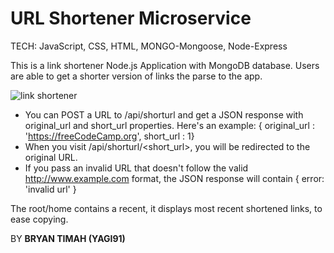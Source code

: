 # URL Shortener Microservice

TECH: JavaScript, CSS, HTML, MONGO-Mongoose, Node-Express


This is a link shortener Node.js Application with MongoDB database. Users are able to get a shorter version of links the parse to the app.

![link shortener](https://user-images.githubusercontent.com/84844806/223753016-bbac00e9-329f-4e35-873c-45e702e71242.PNG)

* You can POST a URL to /api/shorturl and get a JSON response with original_url and short_url properties. Here's an example: { original_url : 'https://freeCodeCamp.org', short_url : 1}
* When you visit /api/shorturl/<short_url>, you will be redirected to the original URL.
* If you pass an invalid URL that doesn't follow the valid http://www.example.com format, the JSON response will contain { error: 'invalid url' }

The root/home contains a recent, it displays most recent shortened links, to ease copying.

BY **BRYAN TIMAH (YAGI91)**

